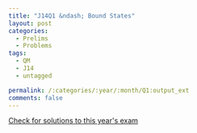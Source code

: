 ```yaml
---
title: "J14Q1 &ndash; Bound States"
layout: post
categories:
  - Prelims
  - Problems
tags:
  - QM
  - J14
  - untagged

permalink: /:categories/:year/:month/Q1:output_ext
comments: false
---
```

<object data="2014J1Q.pdf" type="application/pdf" width="100%" height="500"></object>
<div class="message"><a href='https://princetonprelim.com/prelim/32/'>Check for solutions to this year's exam</a></div>